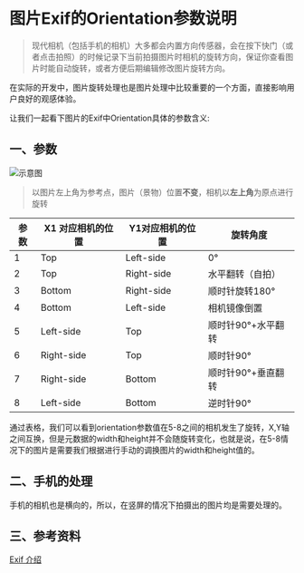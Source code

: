# 图片Exif的Orientation参数说明



> 现代相机（包括手机的相机）大多都会内置方向传感器，会在按下快门（或者点击拍照）的时候记录下当前拍摄图片时相机的旋转方向，保证你查看图片时能自动旋转，或者方便后期编辑修改图片旋转方向。

在实际的开发中，图片旋转处理也是图片处理中比较重要的一个方面，直接影响用户良好的观感体验。

让我们一起看下图片的Exif中Orientation具体的参数含义:



## 一、参数

![示意图](http://opuln67cu.bkt.clouddn.com/image/orientation-1.001.jpeg)



> 以图片左上角为参考点，图片（景物）位置**不变**，相机以**左上角**为原点进行旋转

| 参数   | X1 对应相机的位置 | Y1对应相机的位置  | 旋转角度        |
| ---- | ---------- | ---------- | ----------- |
| 1    | Top        | Left-side  | 0°          |
| 2    | Top        | Right-side | 水平翻转（自拍）    |
| 3    | Bottom     | Right-side | 顺时针旋转180°   |
| 4    | Bottom     | Left-side  | 相机镜像倒置      |
| 5    | Left-side  | Top        | 顺时针90°+水平翻转 |
| 6    | Right-side | Top        | 顺时针90°      |
| 7    | Right-side | Bottom     | 顺时针90°+垂直翻转 |
| 8    | Left-side  | Bottom     | 逆时针90°      |

通过表格，我们可以看到orientation参数值在5-8之间的相机发生了旋转，X,Y轴之间互换，但是元数据的width和height并不会随旋转变化，也就是说，在5-8情况下的图片是需要我们根据进行手动的调换图片的width和height值的。



## 二、手机的处理



手机的相机也是横向的，所以，在竖屏的情况下拍摄出的图片均是需要处理的。



## 三、参考资料



[Exif 介绍](http://www.impulseadventure.com/photo/exif-orientation.html)
